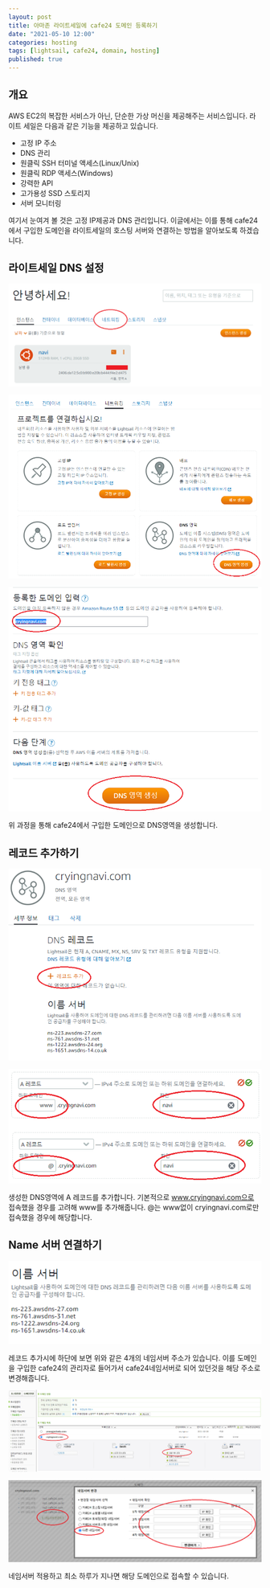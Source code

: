```yaml
---
layout: post
title: 아마존 라이트세일에 cafe24 도메인 등록하기
date: "2021-05-10 12:00"
categories: hosting
tags: [lightsail, cafe24, domain, hosting]
published: true
---
```


## 개요
AWS EC2의 복잡한 서비스가 아닌, 단순한 가상 머신을 제공해주는 서비스입니다. 라이트 세일은 다음과 같은 기능을 제공하고 있습니다.
* 고정 IP 주소
* DNS 관리
* 원클릭 SSH 터미널 액세스(Linux/Unix)
* 원클릭 RDP 액세스(Windows)
* 강력한 API
* 고가용성 SSD 스토리지
* 서버 모니터링

여기서 눈여겨 볼 것은 고정 IP제공과 DNS 관리입니다.
이글에서는 이를 통해 cafe24에서 구입한 도메인을 라이트세일의 호스팅 서버와 연결하는 방법을 알아보도록 하겠습니다.


## 라이트세일 DNS 설정
![라이트세일도메인연결](/assets/images/2021-05-10/라이트세일도메인연결1.png)

![라이트세일도메인연결](/assets/images/2021-05-10/라이트세일도메인연결2.png)

![라이트세일도메인연결](/assets/images/2021-05-10/라이트세일도메인연결3.png)

위 과정을 통해 cafe24에서 구입한 도메인으로 DNS영역을 생성합니다.


## 레코드 추가하기
![라이트세일도메인연결](/assets/images/2021-05-10/라이트세일도메인연결4.png)

![라이트세일도메인연결](/assets/images/2021-05-10/라이트세일도메인연결5.png)

생성한 DNS영역에 A 레코드를 추가합니다. 기본적으로 www.cryingnavi.com으로 접속했을 경우를 고려해 www를 추가해줍니다.
@는 www없이 cryingnavi.com로만 접속했을 경우에 해당합니다.

## Name 서버 연결하기
![라이트세일도메인연결](/assets/images/2021-05-10/라이트세일도메인연결6.png)


레코드 추가시에 하단에 보면 위와 같은 4개의 네임서버 주소가 있습니다. 이를 도메인을 구입한 cafe24의 관리자로 들어가서 cafe24네임서버로 되어 있던것을 해당 주소로 변경해줍니다.

![라이트세일도메인연결](/assets/images/2021-05-10/라이트세일도메인연결7.png)

![라이트세일도메인연결](/assets/images/2021-05-10/라이트세일도메인연결8.png)

네임서버 적용하고 최소 하루가 지나면 해당 도메인으로 접속할 수 있습니다.






